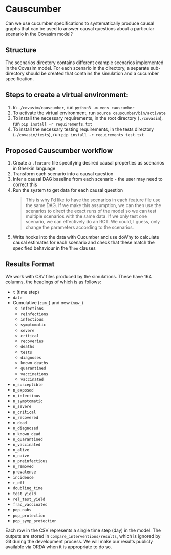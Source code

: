 # Causcumber
Can we use cucumber specifications to systematically produce causal graphs that can be used to answer causal questions about a particular scenario in the Covasim model?

## Structure
The scenarios directory contains different example scenarios implemented in the Covasim model. For each scenario in the directory, a separate sub-directory should be created that contains the simulation and a cucumber specification.

## Steps to create a virtual environment:
1. In `./covasim/causcumber`, run `python3 -m venv causcumber`
2. To activate the virtual environment, run `source causcumber/bin/activate`
3. To install the necessary requirements, in the root directory (`./covasim`), run `pip install -r requirements.txt`
4. To install the necessary testing requirements, in the tests directory (`./covasim/tests`), run `pip install -r requirements_test.txt`

## Proposed Causcumber workflow
1. Create a `.feature` file specifying desired causal properties as scenarios in Gherkin language
2. Transform each scenario into a causal question
3. Infer a causal DAG baseline from each scenario - the user may need to correct this
4. Run the system to get data for each causal question
   >This is why I'd like to have the scenarios in each feature file use the same DAG. If we make this assumption, we can then use the scenarios to direct the exact runs of the model so we can test multiple scenarios with the same data. If we only test one scenario, we can effectively do an RCT. We could, I guess, only change the parameters according to the scenarios.
5. Write hooks into the data with Cucumber and use doWhy to calculate causal estimates for each scenario and check that these match the specified behaviour in the `Then` clauses

## Results Format
We work with CSV files produced by the simulations. These have 164 columns, the headings of which is as follows:
- `t` (time step)
- `date`
- Cumulative (`cum_`) and new (`new_`)
  - `infections`
  - `reinfections`
  - `infectious`
  - `symptomatic`
  - `severe`
  - `critical`
  - `recoveries`
  - `deaths`
  - `tests`
  - `diagnoses`
  - `known_deaths`
  - `quarantined`
  - `vaccinations`
  - `vaccinated`
- `n_susceptible`
- `n_exposed`
- `n_infectious`
- `n_symptomatic`
- `n_severe`
- `n_critical`
- `n_recovered`
- `n_dead`
- `n_diagnosed`
- `n_known_dead`
- `n_quarantined`
- `n_vaccinated`
- `n_alive`
- `n_naive`
- `n_preinfectious`
- `n_removed`
- `prevalence`
- `incidence`
- `r_eff`
- `doubling_time`
- `test_yield`
- `rel_test_yield`
- `frac_vaccinated`
- `pop_nabs`
- `pop_protection`
- `pop_symp_protection`

Each row in the CSV represents a single time step (day) in the model. The outputs are stored in `compare_interventions/results`, which is ignored by Git during the development process. We will make our results publicly available via ORDA when it is appropriate to do so.
